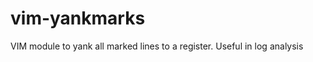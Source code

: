 vim-yankmarks
=============

VIM module to yank all marked lines to a register. Useful in log analysis
